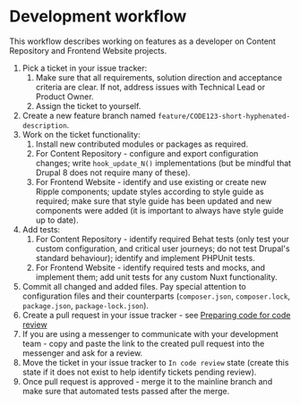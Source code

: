 # Development workflow

This workflow describes working on features as a developer on Content Repository
and Frontend Website projects. 

1. Pick a ticket in your issue tracker:
    1. Make sure that all requirements, solution direction and acceptance criteria
       are clear. If not, address issues with Technical Lead or Product Owner.
    2. Assign the ticket to yourself.
2. Create a new feature branch named `feature/CODE123-short-hyphenated-description`. 
3. Work on the ticket functionality:
    1. Install new contributed modules or packages as required.
    2. For Content Repository - configure and export configuration changes; write 
       `hook_update_N()` implementations (but be mindful that Drupal 8 does not 
       require many of these).
    3. For Frontend Website - identify and use existing or create new Ripple
       components; update styles according to style guide as required; make sure 
       that style guide has been updated and new components were added (it is 
       important to always have style guide up to date).
4. Add tests:
     1. For Content Repository - identify required Behat tests (only test your custom 
     configuration, and critical user journeys; do not test Drupal's standard
     behaviour); identify and implement PHPUnit tests.
     2. For Frontend Website - identify required tests and mocks, and implement 
     them; add unit tests for any custom Nuxt functionality.  
5. Commit all changed and added files. Pay special attention to configuration 
   files and their counterparts (`composer.json`, `composer.lock`, 
   `package.json`,  `package-lock.json`). 
6. Create a pull request in your issue tracker - see [Preparing code for 
   code review](../code-review#preparing-code-for-code-review)
7. If you are using a messenger to communicate with your development team - 
   copy and paste the link to the created pull request into the messenger 
   and ask for a review.
8. Move the ticket in your issue tracker to `In code review` state (create this 
   state if it does not exist to help identify tickets pending review).
9. Once pull request is approved - merge it to the mainline branch and make
   sure that automated tests passed after the merge.
